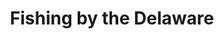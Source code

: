 ---
pid: pt173
title: Fishing by the Delaware
location_transcription: Penn Treaty
coordinates: "[-75.12911788319, 39.966331459739]"
zipcode: 
gen_neighborhood: 
neighborhood: 
outside_phl: 
age: 
age_range: 
instagram: 
image_file_name: pt_173.jpg
proposal_transcription: 
topic: Unknown
topic_summary: '0'
type: Other No Form
keywords_other: fishing
credit: Brayden Lewandowski
image_labels: 
twitter: 
facebook: 
permalink: "/monuments/pt173/"
layout: item-page
---